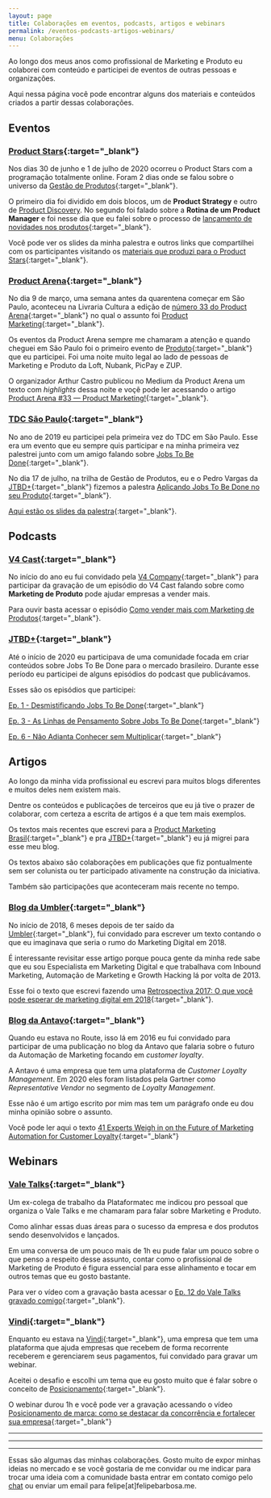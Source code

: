 ```yaml
---
layout: page
title: Colaborações em eventos, podcasts, artigos e webinars
permalink: /eventos-podcasts-artigos-webinars/
menu: Colaborações
---
```


Ao longo dos meus anos como profissional de Marketing e Produto eu colaborei com conteúdo e participei de eventos de outras pessoas e organizações.

Aqui nessa página você pode encontrar alguns dos materiais e conteúdos criados a partir dessas colaborações.

## Eventos

### [Product Stars](https://www.productstars.com.br/){:target="_blank"}

Nos dias 30 de junho e 1 de julho de 2020 ocorreu o Product Stars com a programação totalmente online. Foram 2 dias onde se falou sobre o universo da [Gestão de Produtos](/desconto-curso-pm3/#desconto){:target="_blank"}.

O primeiro dia foi dividido em dois blocos, um de **Product Strategy** e outro de [Product Discovery](/desconto-curso-pm3/#desconto-discovery). No segundo foi falado sobre a **Rotina de um Product Manager** e foi nesse dia que eu falei sobre o processo de [lançamento de novidades nos produtos](/lancamento-de-novidades-produto/){:target="_blank"}.

Você pode ver os slides da minha palestra e outros links que compartilhei com os participantes visitando os [materiais que produzi para o Product Stars](/product-stars-materiais/){:target="_blank"}.

### [Product Arena](https://productarena.io/){:target="_blank"}

No dia 9 de março, uma semana antes da quarentena começar em São Paulo, aconteceu na Livraria Cultura a edição de [número 33 do Product Arena](https://www.eventbrite.com/e/33o-product-arena-product-marketing-livraria-cultura-sp-tickets-92587412443#){:target="_blank"} no qual o assunto foi [Product Marketing](/marketing-de-produto/){:target="_blank"}.

Os eventos da Product Arena sempre me chamaram a atenção e quando cheguei em São Paulo foi o primeiro evento de [Produto](/produto/){:target="_blank"} que eu participei. Foi uma noite muito legal ao lado de pessoas de Marketing e Produto da Loft, Nubank, PicPay e ZUP.

O organizador Arthur Castro publicou no Medium da Product Arena um texto com *highlights* dessa noite e voçê pode ler acessando o artigo [Product Arena #33 — Product Marketing!](https://medium.com/product-hero/product-arena-33-product-marketing-5b3497a341c2){:target="_blank"}.

### [TDC São Paulo](https://thedevconf.com/tdc/2020/index.html){:target="_blank"}

No ano de 2019 eu participei pela primeira vez do TDC em São Paulo. Esse era um evento que eu sempre quis participar e na minha primeira vez palestrei junto com um amigo falando sobre [Jobs To Be Done](/jobs-to-be-done-definicao/){:target="_blank"}.

No dia 17 de julho, na trilha de Gestão de Produtos, eu e o Pedro Vargas da [JTBD+](https://www.jtbd.plus/){:target="_blank"} fizemos a palestra [Aplicando Jobs To Be Done no seu Produto](https://thedevconf.com/tdc/2019/saopaulo/trilha-gestao-de-produto#descricao-111){:target="_blank"}.

[Aqui estão os slides da palestra](https://s3-sa-east-1.amazonaws.com/thedevconf/presentations/TDC2019SP/gestaoprod/MGC-4363_2019-08-23T014551_JTBD-%20TDC%20-%20SP.pdf){:target="_blank"}.

## Podcasts

### [V4 Cast](https://open.spotify.com/show/0aRkyjwe9ABN95ljXnzJN0){:target="_blank"}

No início do ano eu fui convidado pela [V4 Company](https://v4company.com/home/){:target="_blank"} para participar da gravação de um episódio do V4 Cast falando sobre como **Marketing de Produto** pode ajudar empresas a vender mais.

Para ouvir basta acessar o episódio [Como vender mais com Marketing de Produtos](https://open.spotify.com/episode/5Yi8QDKVJhrBDWPC7ulFff){:target="_blank"}.

### [JTBD+](https://anchor.fm/jtbdplus/episodes/){:target="_blank"}

Até o início de 2020 eu participava de uma comunidade focada em criar conteúdos sobre Jobs To Be Done para o mercado brasileiro. Durante esse período eu participei de alguns episódios do podcast que publicávamos.

Esses são os episódios que participei:

[Ep. 1 - Desmistificando Jobs To Be Done](https://anchor.fm/jtbdplus/episodes/1-Desmistificando-Jobs-to-be-done-e5mptd){:target="_blank"}

[Ep. 3 - As Linhas de Pensamento Sobre Jobs To Be Done](https://anchor.fm/jtbdplus/episodes/3-As-linhas-de-pensamento-sobre-JTBD-e6ong6){:target="_blank"}

[Ep. 6 - Não Adianta Conhecer sem Multiplicar](https://anchor.fm/jtbdplus/episodes/6-No-adianta-conhecer-sem-multiplicar-e8hd91){:target="_blank"}

## Artigos

Ao longo da minha vida profissional eu escrevi para muitos blogs diferentes e muitos deles nem existem mais. 

Dentre os conteúdos e publicações de terceiros que eu já tive o prazer de colaborar, com certeza a escrita de artigos é a que tem mais exemplos.

Os textos mais recentes que escrevi para a [Product Marketing Brasil](https://medium.com/product-marketing-brasil){:target="_blank"} e pra [JTBD+](https://medium.com/jtbd){:target="_blank"} eu já migrei para esse meu blog.

Os textos abaixo são colaborações em publicações que fiz pontualmente sem ser colunista ou ter participado ativamente na construção da iniciativa.

Também são participações que aconteceram mais recente no tempo.

### [Blog da Umbler](https://blog.umbler.com/br/){:target="_blank"}

No início de 2018, 6 meses depois de ter saído da [Umbler](https://www.umbler.com/br){:target="_blank"}, fui convidado para escrever um texto contando o que eu imaginava que seria o rumo do Marketing Digital em 2018.

É interessante revisitar esse artigo porque pouca gente da minha rede sabe que eu sou Especialista em Marketing Digital e que trabalhava com Inbound Marketing, Automação de Marketing e Growth Hacking lá por volta de 2013.

Esse foi o texto que escrevi fazendo uma [Retrospectiva 2017: O que você pode esperar de marketing digital em 2018](https://blog.umbler.com/br/retrospectiva-2017-o-que-voce-pode-esperar-de-2018/){:target="_blank"}.

### [Blog da Antavo](https://antavo.com/){:target="_blank"}

Quando eu estava no Route, isso lá em 2016 eu fui convidado para participar de uma publicação no blog da Antavo que falaria sobre o futuro da Automação de Marketing focando em *customer loyalty*.

A Antavo é uma empresa que tem uma plataforma de *Customer Loyalty Management*. Em 2020 eles foram listados pela Gartner como *Representative Vendor* no segmento de *Loyalty Management*.

Esse não é um artigo escrito por mim mas tem um parágrafo onde eu dou minha opinião sobre o assunto.

Você pode ler aqui o texto [41 Experts Weigh in on the Future of Marketing Automation for Customer Loyalty](https://antavo.com/blog/41-experts-weigh-in-on-the-future-of-marketing-automation-for-customer-loyalty/){:target="_blank"}

## Webinars

### [Vale Talks](https://www.youtube.com/channel/UCT6PWx50Jbs55jzK--zFq8w){:target="_blank"}

Um ex-colega de trabalho da Plataformatec me indicou pro pessoal que organiza o Vale Talks e me chamaram para falar sobre Marketing e Produto. 

Como alinhar essas duas áreas para o sucesso da empresa e dos produtos sendo desenvolvidos e lançados.

Em uma conversa de um pouco mais de 1h eu pude falar um pouco sobre o que penso a respeito desse assunto, contar como o profissional de Marketing de Produto é figura essencial para esse alinhamento e tocar em outros temas que eu gosto bastante.

Para ver o vídeo com a gravação basta acessar o [Ep. 12 do Vale Talks gravado comigo](https://www.youtube.com/watch?v=Yj55UUT0Mqw){:target="_blank"}.

### [Vindi](https://www.youtube.com/channel/UCiQ52YlrXz7V5H45JF403WA){:target="_blank"}

Enquanto eu estava na [Vindi](){:target="_blank"}, uma empresa que tem uma plataforma que ajuda empresas que recebem de forma recorrente receberem e gerenciarem seus pagamentos, fui convidado para gravar um webinar.

Aceitei o desafio e escolhi um tema que eu gosto muito que é falar sobre o conceito de [Posicionamento](/miopia-em-marketing-e-posicionamento/){:target="_blank"}.

O webinar durou 1h e você pode ver a gravação acessando o vídeo [Posicionamento de marca: como se destacar da concorrência e fortalecer sua empresa](https://www.youtube.com/watch?v=365GJhVNYsA){:target="_blank"}

---
---
---

Essas são algumas das minhas colaborações. Gosto muito de expor minhas ideias no mercado e se você gostaria de me convidar ou me indicar para trocar uma ideia com a comunidade basta entrar em contato comigo pelo [chat](#hs-chat-open) ou enviar um email para felipe[at]felipebarbosa.me.